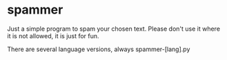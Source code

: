 # spammer
Just a simple program to spam your chosen text. Please don't use it where it is not allowed, it is just for fun.

There are several language versions, always spammer-[lang].py
